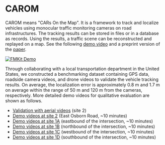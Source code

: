 # CAROM

CAROM means "CARs On the Map". It is a framework to track and localize vehicles using monocular traffic monitoring cameras on road infrastructures. The tracking results can be stored in files or in a database as records. Using the results, a traffic scene can be reconstructed and replayed on a map. See the following [demo video](https://youtu.be/2OQ2Pf1BeHc) and a preprint version of the [paper](https://arxiv.org/abs/2104.00893).

[![FMKit Demo](https://img.youtube.com/vi/74UEiJJNEXo/0.jpg)](https://youtu.be/74UEiJJNEXo)

Through collaborating with a local transportation department in the United States, we constructed a benchmarking dataset containing GPS data, roadside camera videos, and drone videos to validate the vehicle tracking results. On average, the localization error is approximately 0.8 m and 1.7 m on average within the range of 50 m and 120 m from the cameras, respectively. More detailed demo videos for qualitative evaluation are shown as follows.

* [Validation with aerial videos](https://youtu.be/Z6AY0bTjV-4) (site 2)
* [Demo videos at site 2](https://youtu.be/cR5G8N1hxko) (East Osborn Road, ~10 minutes)
* [Demo videos at site 1A](https://youtu.be/pKGxqBnaGAk) (eastbound of the intersection, ~10 minutes)
* [Demo videos at site 1B](https://youtu.be/79ZrOIpRCN0) (northbound of the intersection, ~10 minutes)
* [Demo videos at site 1C](https://youtu.be/aFRLNki1Sq0) (westbound of the intersection, ~10 minutes)
* [Demo videos at site 1D](https://youtu.be/pMOLFDCAGI4) (southbound of the intersection, ~10 minutes)


